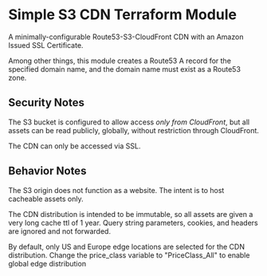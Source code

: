 #  Simple S3 CDN Terraform Module

A minimally-configurable Route53-S3-CloudFront CDN with an Amazon Issued SSL Certificate.

Among other things, this module creates a Route53 A record for the specified domain name, and the domain name must exist as a Route53 zone.

## Security Notes

The S3 bucket is configured to allow access _only from CloudFront_, but all assets can be read publicly, globally, without restriction through CloudFront.

The CDN can only be accessed via SSL.

## Behavior Notes

The S3 origin does not function as a website. The intent is to host cacheable assets only.

The CDN distribution is intended to be immutable, so all assets are given a very long cache ttl of 1 year. Query string parameters, cookies, and headers are ignored and not forwarded.

By default, only US and Europe edge locations are selected for the CDN distribution. Change the price_class variable to "PriceClass_All" to enable global edge distribution

